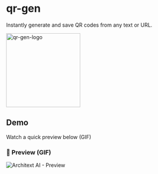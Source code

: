 # qr-gen
Instantly generate and save QR codes from any text or URL.

<p align="left">
  <img scr="qr-gen-logo.png"
       alt="qr-gen-logo"
       width="200">
</p>

## Demo

Watch a quick preview below (GIF)

### 🔹 Preview (GIF)
![Architext AI - Preview](https://github.com/adrirubio/qr-gen/raw/main/demo-qr-gen.gif)
